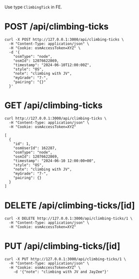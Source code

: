 Use type `ClimbingTick` in FE.

# POST /api/climbing-ticks

```
curl -X POST http://127.0.0.1:3000/api/climbing-ticks \
  -H "Content-Type: application/json" \
  -H "Cookie: osmAccessToken=XYZ" \
  -d '{
    "osmType": "node",
    "osmId": 12076622869,
    "timestamp": "2024-06-10T12:00:00Z",
    "style": "OS",
    "note": "climbing with JV",
    "myGrade": "7-",
    "pairing": "{}"
  }'
```

# GET /api/climbing-ticks

```
curl http://127.0.0.1:3000/api/climbing-ticks \
  -H "Content-Type: application/json" \
  -H "Cookie: osmAccessToken=XYZ"
```

```
[
  {
    "id": 1,
    "osmUserId": 162287,
    "osmType": "node",
    "osmId": 12076622869,
    "timestamp": "2024-06-10 12:00:00+00",
    "style": "OS",
    "note": "climbing with JV",
    "myGrade": "7-",
    "pairing": {}
  }
]
```

# DELETE /api/climbing-ticks/[id]

```
curl -X DELETE http://127.0.0.1:3000/api/climbing-ticks/1 \
  -H "Content-Type: application/json" \
  -H "Cookie: osmAccessToken=XYZ"
```

# PUT /api/climbing-ticks/[id]

```
curl -X PUT http://127.0.0.1:3000/api/climbing-ticks/1 \
  -H "Content-Type: application/json" \
  -H "Cookie: osmAccessToken=XYZ" \
    -d '{"note": "climbing with JV and JayZee"}'
```
